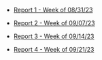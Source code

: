 
- [Report 1 - Week of 08/31/23](https://github.com/Berkeley-MDes/tdf-fa23-yanishi1221/blob/main/weekly-reports/2023_08_31.md#report-1---week-of-08312023)

- [Report 2 - Week of 09/07/23](https://github.com/Berkeley-MDes/tdf-fa23-yanishi1221/blob/main/weekly-reports/2023_09_07.md#report-2---week-of-09012023)

- [Report 3 - Week of 09/14/23](https://github.com/Berkeley-MDes/tdf-fa23-yanishi1221/blob/main/weekly-reports/2023-09-14.md#report-3---week-of-09142023)

- [Report 4 - Week of 09/21/23]([https://github.com/Berkeley-MDes/tdf-fa23-yanishi1221/blob/main/weekly-reports/2023_09_21.md#report-4---week-of-09212023)
